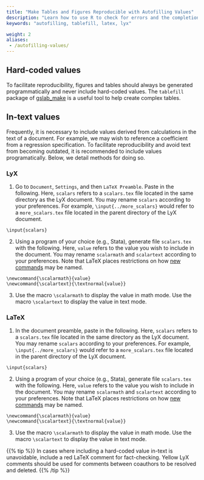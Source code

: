 ```yaml
---
title: "Make Tables and Figures Reproducible with Autofilling Values"
description: "Learn how to use R to check for errors and the completion of Stata code in batch mode or in a Makefile."
keywords: "autofilling, tablefill, latex, lyx"

weight: 2
aliases:
 - /autofilling-values/
---
```


## Hard-coded values

To facilitate reproducibility, figures and tables should always be generated programmatically and never include hard-coded values. The `tablefill` package of [gslab_make](https://github.com/gslab-econ/gslab_make) is a useful tool to help create complex tables.

## In-text values

Frequently, it is necessary to include values derived from calculations in the text of a document. For example, we may wish to reference a coefficient from a regression specification. To facilitate reproducibility and avoid text from becoming outdated, it is recommended to include values programatically. Below, we detail methods for doing so.

### LyX

1. Go to `Document`, `Settings`, and then `LaTeX Preamble`. Paste in the following. Here, `scalars` refers to a `scalars.tex` file located in the same directory as the LyX document. You may rename `scalars` according to your preferences. For example, `\input{../more_scalars}` would refer to a `more_scalars.tex` file located in the parent directory of the LyX document.

```
\input{scalars}
```

2. Using a program of your choice (e.g., Stata), generate file `scalars.tex` with the following. Here, `value` refers to the value you wish to include in the document. You may rename `scalarmath` and `scalartext` according to your preferences. Note that LaTeX places restrictions on how [new commands](https://en.wikibooks.org/wiki/LaTeX/Macros#New_commands) may be named.

```
\newcommand{\scalarmath}{value}
\newcommand{\scalartext}{\textnormal{value}}
```

3. Use the macro `\scalarmath` to display the value in math mode. Use the macro `\scalartext` to display the value in text mode.

### LaTeX

1. In the document preamble, paste in the following. Here, `scalars` refers to a `scalars.tex` file located in the same directory as the LyX document. You may rename `scalars` according to your preferences. For example, `\input{../more_scalars}` would refer to a `more_scalars.tex` file located in the parent directory of the LyX document.

```
\input{scalars}
```

2. Using a program of your choice (e.g., Stata), generate file `scalars.tex` with the following. Here, `value` refers to the value you wish to include in the document. You may rename `scalarmath` and `scalartext` according to your preferences. Note that LaTeX places restrictions on how [new commands](https://en.wikibooks.org/wiki/LaTeX/Macros#New_commands) may be named.

```
\newcommand{\scalarmath}{value}
\newcommand{\scalartext}{\textnormal{value}}
```  

3. Use the macro `\scalarmath` to display the value in math mode. Use the macro `\scalartext` to display the value in text mode.

{{% tip %}}
In cases where including a hard-coded value in-text is unavoidable, include a red LaTeX comment for fact-checking. Yellow LyX comments should be used for comments between coauthors to be resolved and deleted.
{{% /tip %}}
